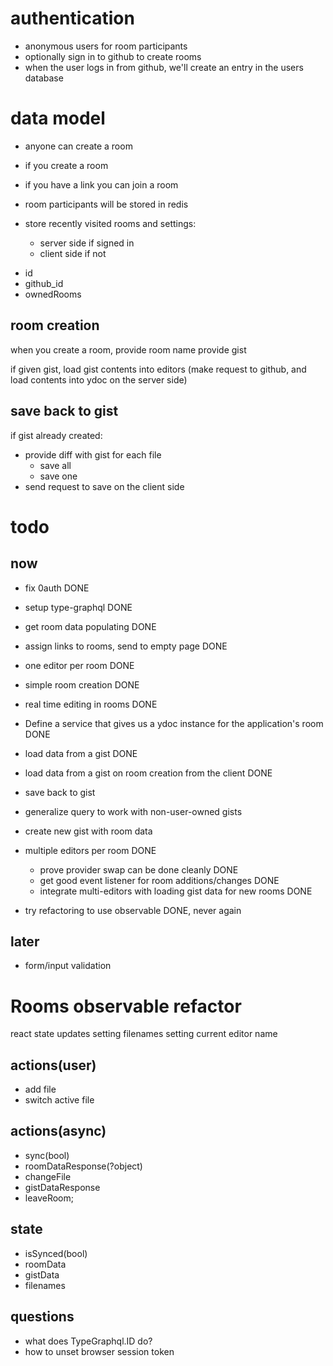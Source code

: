 # authentication

- anonymous users for room participants
- optionally sign in to github to create rooms
- when the user logs in from github, we'll create an entry in the users database

# data model

- anyone can create a room
- if you create a room

- if you have a link you can join a room

- room participants will be stored in redis

- store recently visited rooms and settings:

  - server side if signed in
  - client side if not

* id
* github_id
* ownedRooms

## room creation

when you create a room,
provide room name
provide gist

if given gist, load gist contents into editors
(make request to github, and load contents into ydoc on the server side)

## save back to gist

if gist already created:

- provide diff with gist for each file
  - save all
  - save one
- send request to save on the client side

# todo

## now

- fix 0auth DONE
- setup type-graphql DONE
- get room data populating DONE

- assign links to rooms, send to empty page DONE
- one editor per room DONE

- simple room creation DONE
- real time editing in rooms DONE

- Define a service that gives us a ydoc instance for the application's room DONE

- load data from a gist DONE
- load data from a gist on room creation from the client DONE
- save back to gist
- generalize query to work with non-user-owned gists
- create new gist with room data

- multiple editors per room DONE

  - prove provider swap can be done cleanly DONE
  - get good event listener for room additions/changes DONE
  - integrate multi-editors with loading gist data for new rooms DONE

- try refactoring to use observable DONE, never again

## later

- form/input validation

# Rooms observable refactor

react state updates
setting filenames
setting current editor name

## actions(user)

- add file
- switch active file

## actions(async)

- sync(bool)
- roomDataResponse(?object)
- changeFile
- gistDataResponse
- leaveRoom;

## state

- isSynced(bool)
- roomData
- gistData
- filenames

## questions

- what does TypeGraphql.ID do?
- how to unset browser session token
